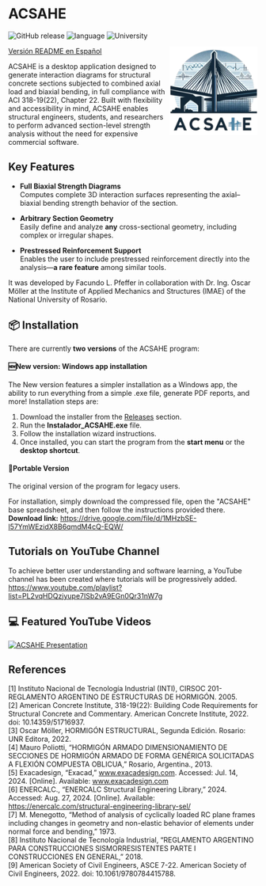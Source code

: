 # ACSAHE
![GitHub release](https://img.shields.io/github/v/release/Facundo-Pfeffer/ACSAHE?sort=semver&display_name=tag&labelColor=grey&color=blue&link=https%3A%2F%2Fgithub.com%2FFacundo-Pfeffer%2FACSAHE%2Freleases)
![language](https://img.shields.io/badge/language-Python-239120)
![University](https://img.shields.io/github/last-commit/Facundo-Pfeffer/ACSAHE?color=white)

<img src="build/gui/images/COMPLETE LOGO - README.png" align="right" alt="ACSAHE Logo" width="178" height="178">

[Versión README en Español](README_es.md)

ACSAHE is a desktop application designed to generate interaction diagrams for structural concrete sections subjected to combined axial load and biaxial bending, in full compliance with ACI 318-19(22), Chapter 22.
Built with flexibility and accessibility in mind, ACSAHE enables structural engineers, students, and researchers to perform advanced section-level strength analysis without the need for expensive commercial software.

## Key Features

- **Full Biaxial Strength Diagrams**  
  Computes complete 3D interaction surfaces representing the axial–biaxial bending strength behavior of the section.

- **Arbitrary Section Geometry**  
  Easily define and analyze **any** cross-sectional geometry, including complex or irregular shapes.

- **Prestressed Reinforcement Support**  
  Enables the user to include prestressed reinforcement directly into the analysis—**a rare feature** among similar tools.

It was developed by Facundo L. Pfeffer in collaboration with Dr. Ing. Oscar Möller at the Institute of Applied Mechanics and Structures (IMAE) of the National University of Rosario.

## 📦 Installation
There are currently **two versions** of the ACSAHE program:

#### 🆕New version: Windows app installation
The New version features a simpler installation as a Windows app, the ability to run everything from a simple .exe file, generate PDF reports, and more!
Installation steps are:
1. Download the installer from the [Releases](https://github.com/Facundo-Pfeffer/ACSAHE/releases) section.
2. Run the **Instalador_ACSAHE.exe** file.
3. Follow the installation wizard instructions.
4. Once installed, you can start the program from the **start menu** or the **desktop shortcut**.

#### 👜Portable Version
The original version of the program for legacy users.

For installation, simply download the compressed file, open the "ACSAHE" base spreadsheet, and then follow the instructions provided there. **Download link:**
https://drive.google.com/file/d/1MHzbSE-l57YmWEzidX8B6qmdM4cQ-EQW/

## Tutorials on YouTube Channel
To achieve better user understanding and software learning, a YouTube channel has been created where tutorials will be progressively added. https://www.youtube.com/playlist?list=PL2vqHDQzjyupe7ISb2vA9EGn0Qr31nW7g

## 💻 Featured YouTube Videos
[![ACSAHE Presentation](https://ytcards.demolab.com/?id=QqawT_ZerwE&title=ARGENTINA+PRESENTATION+AT+COLEIC+PANAMA:+FIRST+PLACE+WINNER+-+Facundo+L.+Pfeffer&lang=en&timestamp=1638183600&background_color=%230d1117&title_color=%23ffffff&stats_color=%23dedede&max_title_lines=1&width=250&border_radius=5&duration=380 "ARGENTINA PRESENTATION AT COLEIC PANAMA: FIRST PLACE WINNER - Facundo L. Pfeffer")](https://youtu.be/QqawT_ZerwE?si=gV1tgwvtkunF_Gk4)

## References
[1] Instituto Nacional de Tecnología Industrial (INTI), CIRSOC 201- REGLAMENTO ARGENTINO DE ESTRUCTURAS DE HORMIGÓN. 2005.  
[2] American Concrete Institute, 318-19(22): Building Code Requirements for Structural Concrete and Commentary. American Concrete Institute, 2022. doi: 10.14359/51716937.  
[3] Oscar Möller, HORMIGÓN ESTRUCTURAL, Segunda Edición. Rosario: UNR Editora, 2022.  
[4] Mauro Poliotti, “HORMIGÓN ARMADO DIMENSIONAMIENTO DE SECCIONES DE HORMIGÓN ARMADO DE FORMA GENÉRICA SOLICITADAS A FLEXIÓN COMPUESTA OBLICUA,” Rosario, Argentina., 2013.  
[5] Exacadesign, “Exacad,” www.exacadesign.com. Accessed: Jul. 14, 2024. [Online]. Available: www.exacadesign.com  
[6] ENERCALC., “ENERCALC Structural Engineering Library,” 2024. Accessed: Aug. 27, 2024. [Online]. Available: https://enercalc.com/structural-engineering-library-sel/  
[7] M. Menegotto, “Method of analysis of cyclically loaded RC plane frames including changes in geometry and non-elastic behavior of elements under normal force and bending,” 1973.  
[8] Instituto Nacional de Tecnología Industrial, “REGLAMENTO ARGENTINO PARA CONSTRUCCIONES SISMORRESISTENTES PARTE I CONSTRUCCIONES EN GENERAL,” 2018.  
[9] American Society of Civil Engineers, ASCE 7-22. American Society of Civil Engineers, 2022. doi: 10.1061/9780784415788.  
